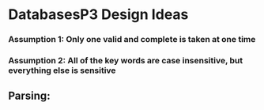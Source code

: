 # DatabasesP3 Design Ideas
### **Assumption 1**: Only one valid and complete is taken at one time
### **Assumption 2**: All of the key words are case insensitive, but everything else is sensitive
## **Parsing**: 
